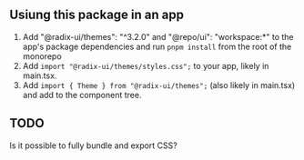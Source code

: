 ## Usiung this package in an app

1. Add "@radix-ui/themes": "^3.2.0" and "@repo/ui": "workspace:*" to the app's package dependencies and run `pnpm install` from the root of the monorepo
2. Add `import "@radix-ui/themes/styles.css";` to your app, likely in main.tsx.
3. Add `import { Theme } from "@radix-ui/themes";` (also likely in main.tsx) and add to the component tree.

## TODO

Is it possible to fully bundle and export CSS?